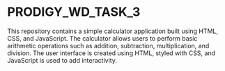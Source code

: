 # PRODIGY_WD_TASK_3
This repository contains a simple calculator application built using HTML, CSS, and JavaScript. The calculator allows users to perform basic arithmetic operations such as addition, subtraction, multiplication, and division. The user interface is created using HTML, styled with CSS, and JavaScript is used to add interactivity. 
